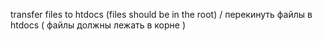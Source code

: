 transfer files to htdocs (files should be in the root) / перекинуть файлы в htdocs ( файлы должны лежать в корне )
